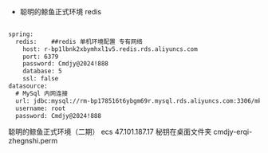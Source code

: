 - 聪明的鲸鱼正式环境 redis
```xml
  
spring:  
  redis:    ##redis 单机环境配置 专有网络  
    host: r-bp1lbnk2xbymhxl1v5.redis.rds.aliyuncs.com  
    port: 6379  
    password: Cmdjy@2024!888  
    database: 5  
    ssl: false
datasource:  
  # MySql 内网连接  
  url: jdbc:mysql://rm-bp178516t6ybgm69r.mysql.rds.aliyuncs.com:3306/mkt?useSSL=false&useUnicode=true&characterEncoding=utf-8&zeroDateTimeBehavior=convertToNull&transformedBitIsBoolean=true&serverTimezone=GMT%2B8&nullCatalogMeansCurrent=true&allowPublicKeyRetrieval=true  
  username: root  
  password: Cmdjy@2024!888
```


聪明的鲸鱼正式环境（二期）
ecs 47.101.187.17  秘钥在桌面文件夹 cmdjy-erqi-zhegnshi.perm